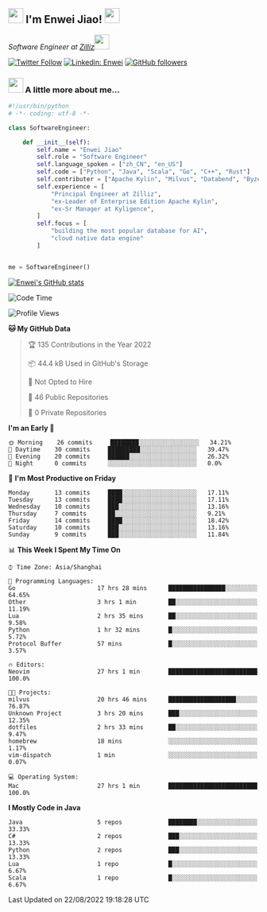 <h2><img src="https://emojis.slackmojis.com/emojis/images/1531849430/4246/blob-sunglasses.gif?1531849430" width="30"/> I'm  Enwei Jiao! <img src="https://media.giphy.com/media/juBt25nT1KGys/giphy.gif" width=30> </h2>
<!-- <img align='right' src="https://media.giphy.com/media/M9gbBd9nbDrOTu1Mqx/giphy.gif" width="230"> -->
<p><em>Software Engineer at <a href="https://zilliz.com/">Zilliz</a><img src="https://media.giphy.com/media/WUlplcMpOCEmTGBtBW/giphy.gif" width="30"></em></p>

[![Twitter Follow](https://img.shields.io/twitter/follow/misteranmol?label=Follow)](https://twitter.com/intent/follow?screen_name=EnweiJiao)
[![Linkedin: Enwei](https://img.shields.io/badge/-enwei-blue?style=&logo=Linkedin&logoColor=white&link=https://www.linkedin.com/in/enwei-jiao-41192a97)](https://www.linkedin.com/in/enwei-jiao-41192a97/)
[![GitHub followers](https://img.shields.io/github/followers/jiaoew1991?label=Follow&style=social)](https://github.com/jiaoew1991)


### <img src="https://media.giphy.com/media/VgCDAzcKvsR6OM0uWg/giphy.gif" width="30"> A little more about me...  

```python
#!/usr/bin/python
# -*- coding: utf-8 -*-

class SoftwareEngineer:

    def __init__(self):
        self.name = "Enwei Jiao"
        self.role = "Software Engineer"
        self.language_spoken = ["zh_CN", "en_US"]
        self.code = ["Python", "Java", "Scala", "Go", "C++", "Rust"]
        self.contributer = ["Apache Kylin", "Milvus", "Databend", "Byzer-Lang"]
        self.experience = [
            "Principal Engineer at Zilliz",
            "ex-Leader of Enterprise Edition Apache Kylin",
            "ex-Sr Manager at Kyligence",
        ]
        self.focus = [
            "building the most popular database for AI",
            "cloud native data engine"
        ]


me = SoftwareEngineer()
```

[![Enwei's GitHub stats](https://github-readme-stats.vercel.app/api?username=jiaoew1991&count_private=true&show_icons=true)](https://github.com/jiaoew1991/jiaoew1991)

<!-- [![Top Langs](https://github-readme-stats.vercel.app/api/top-langs/?username=jiaoew1991&layout=compact)](https://github.com/jiaoew1991/jiaoew1991) -->

<!--START_SECTION:waka-->
![Code Time](http://img.shields.io/badge/Code%20Time-91%20hrs%2059%20mins-blue)

![Profile Views](http://img.shields.io/badge/Profile%20Views-7-blue)

**🐱 My GitHub Data** 

> 🏆 135 Contributions in the Year 2022
 > 
> 📦 44.4 kB Used in GitHub's Storage 
 > 
> 🚫 Not Opted to Hire
 > 
> 📜 46 Public Repositories 
 > 
> 🔑 0 Private Repositories  
 > 
**I'm an Early 🐤** 

```text
🌞 Morning    26 commits     ████████░░░░░░░░░░░░░░░░░   34.21% 
🌆 Daytime    30 commits     █████████░░░░░░░░░░░░░░░░   39.47% 
🌃 Evening    20 commits     ██████░░░░░░░░░░░░░░░░░░░   26.32% 
🌙 Night      0 commits      ░░░░░░░░░░░░░░░░░░░░░░░░░   0.0%

```
📅 **I'm Most Productive on Friday** 

```text
Monday       13 commits     ████░░░░░░░░░░░░░░░░░░░░░   17.11% 
Tuesday      13 commits     ████░░░░░░░░░░░░░░░░░░░░░   17.11% 
Wednesday    10 commits     ███░░░░░░░░░░░░░░░░░░░░░░   13.16% 
Thursday     7 commits      ██░░░░░░░░░░░░░░░░░░░░░░░   9.21% 
Friday       14 commits     ████░░░░░░░░░░░░░░░░░░░░░   18.42% 
Saturday     10 commits     ███░░░░░░░░░░░░░░░░░░░░░░   13.16% 
Sunday       9 commits      ███░░░░░░░░░░░░░░░░░░░░░░   11.84%

```


📊 **This Week I Spent My Time On** 

```text
⌚︎ Time Zone: Asia/Shanghai

💬 Programming Languages: 
Go                       17 hrs 28 mins      ████████████████░░░░░░░░░   64.65% 
Other                    3 hrs 1 min         ██░░░░░░░░░░░░░░░░░░░░░░░   11.19% 
Lua                      2 hrs 35 mins       ██░░░░░░░░░░░░░░░░░░░░░░░   9.58% 
Python                   1 hr 32 mins        █░░░░░░░░░░░░░░░░░░░░░░░░   5.72% 
Protocol Buffer          57 mins             █░░░░░░░░░░░░░░░░░░░░░░░░   3.57%

🔥 Editors: 
Neovim                   27 hrs 1 min        █████████████████████████   100.0%

🐱‍💻 Projects: 
milvus                   20 hrs 46 mins      ███████████████████░░░░░░   76.87% 
Unknown Project          3 hrs 20 mins       ███░░░░░░░░░░░░░░░░░░░░░░   12.35% 
dotfiles                 2 hrs 33 mins       ██░░░░░░░░░░░░░░░░░░░░░░░   9.47% 
homebrew                 18 mins             ░░░░░░░░░░░░░░░░░░░░░░░░░   1.17% 
vim-dispatch             1 min               ░░░░░░░░░░░░░░░░░░░░░░░░░   0.07%

💻 Operating System: 
Mac                      27 hrs 1 min        █████████████████████████   100.0%

```

**I Mostly Code in Java** 

```text
Java                     5 repos             ████████░░░░░░░░░░░░░░░░░   33.33% 
C#                       2 repos             ███░░░░░░░░░░░░░░░░░░░░░░   13.33% 
Python                   2 repos             ███░░░░░░░░░░░░░░░░░░░░░░   13.33% 
Lua                      1 repo              █░░░░░░░░░░░░░░░░░░░░░░░░   6.67% 
Scala                    1 repo              █░░░░░░░░░░░░░░░░░░░░░░░░   6.67%

```



 Last Updated on 22/08/2022 19:18:28 UTC
<!--END_SECTION:waka-->
